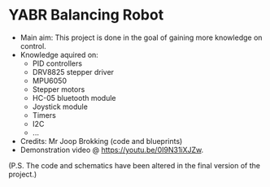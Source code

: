 # YABR Balancing Robot

- Main aim: This project is done in the goal of gaining more knowledge on control.
- Knowledge aquired on:
  - PID controllers
  - DRV8825 stepper driver
  - MPU6050
  - Stepper motors
  - HC-05 bluetooth module
  - Joystick module
  - Timers
  - I2C
  - ...
- Credits: Mr Joop Brokking (code and blueprints)
- Demonstration video @ https://youtu.be/0I9N31iXJZw.
  <br>

(P.S. The code and schematics have been altered in the final version of the project.)
